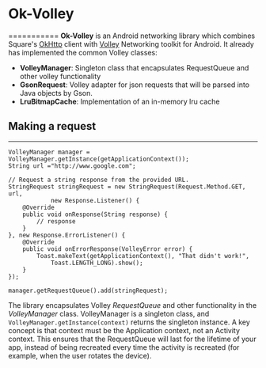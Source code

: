 # Ok-Volley
===========
<b>Ok-Volley</b> is an Android networking library which combines Square's <a href="http://square.github.io/okhttp/">OkHttp</a> client with <a href="http://developer.android.com/training/volley/index.html">Volley</a> Networking toolkit for Android. It already has implemented the common Volley classes:

* <b>VolleyManager</b>: Singleton class that encapsulates RequestQueue and other volley functionality
* <b>GsonRequest</b>: Volley adapter for json requests that will be parsed into Java objects by Gson.
* <b>LruBitmapCache</b>: Implementation of an in-memory lru cache


## Making a request
-------------------
```
VolleyManager manager = VolleyManager.getInstance(getApplicationContext());
String url ="http://www.google.com";

// Request a string response from the provided URL.
StringRequest stringRequest = new StringRequest(Request.Method.GET, url,
            new Response.Listener() {
    @Override
    public void onResponse(String response) {
        // response
    }
}, new Response.ErrorListener() {
    @Override
    public void onErrorResponse(VolleyError error) {
        Toast.makeText(getApplicationContext(), "That didn't work!", 
            Toast.LENGTH_LONG).show();
    }
});

manager.getRequestQueue().add(stringRequest);
```


The library encapsulates Volley <i>RequestQueue</i> and other functionality in the <i>VolleyManager</i> class. VolleyManager is a singleton class, and ```VolleyManager.getInstance(context)``` returns the singleton instance. A key concept is that context must be the Application context, not an Activity context. This  ensures that the RequestQueue will last for the lifetime of your app, instead of being recreated every time the activity is recreated (for example, when the user rotates the device). 
